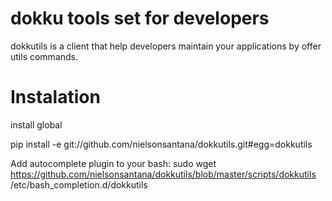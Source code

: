 dokku tools set for developers
==========

dokkutils is a client that help developers maintain your applications by offer 
utils commands.


Instalation
==========

install global

pip install -e git://github.com/nielsonsantana/dokkutils.git#egg=dokkutils

Add autocomplete plugin to your bash:
sudo wget https://github.com/nielsonsantana/dokkutils/blob/master/scripts/dokkutils  /etc/bash_completion.d/dokkutils